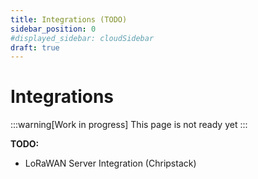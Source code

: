 ```yaml
---
title: Integrations (TODO)
sidebar_position: 0
#displayed_sidebar: cloudSidebar
draft: true
---
```


# Integrations

:::warning[Work in progress]
This page is not ready yet
:::


**TODO:**
* LoRaWAN Server Integration (Chripstack)